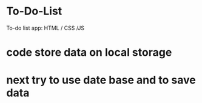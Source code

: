 # To-Do-List
To-do list app: HTML / CSS /JS
# code store data on local storage 
# next try to use date base and to save data 
